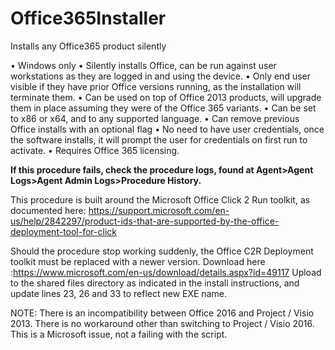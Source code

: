 # Office365Installer
Installs any Office365 product silently

•	Windows only 
•	Silently installs Office, can be run against user workstations as they are logged in and using the device. 
•	Only end user visible if they have prior Office versions running, as the installation will terminate them. 
•	Can be used on top of Office 2013 products, will upgrade them in place assuming they were of the Office 365 variants. 
•	Can be set to x86 or x64, and to any supported language. 
•	Can remove previous Office installs with an optional flag 
•	No need to have user credentials, once the software installs, it will prompt the user for credentials on first run to activate. 
•	Requires Office 365 licensing. 


**If this procedure fails, check the procedure logs, found at Agent>Agent Logs>Agent Admin Logs>Procedure History.** 

This procedure is built around the Microsoft Office Click 2 Run toolkit, as documented here: https://support.microsoft.com/en-us/help/2842297/product-ids-that-are-supported-by-the-office-deployment-tool-for-click 

Should the procedure stop working suddenly, the Office C2R Deployment toolkit must be replaced with a newer version. Download here :https://www.microsoft.com/en-us/download/details.aspx?id=49117 Upload to the shared files directory as indicated in the install instructions, and update lines 23, 26 and 33 to reflect new EXE name. 

NOTE: There is an incompatibility between Office 2016 and Project / Visio 2013. There is no workaround other than switching to Project / Visio 2016. This is a Microsoft issue, not a failing with the script. 
